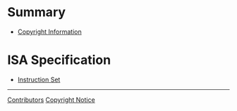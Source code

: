 # Summary

- [Copyright Information](./COPYRIGHT.md)

# ISA Specification

- [Instruction Set](./instruction-set.md)

---

[Contributors](./CONTRIBUTORS.md)
[Copyright Notice](./COPYRIGHT-STUB.md)